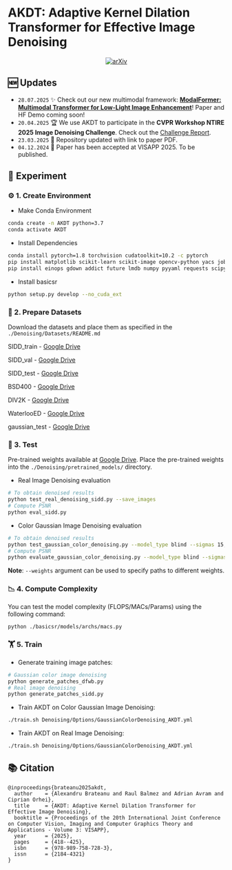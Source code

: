 # AKDT: Adaptive Kernel Dilation Transformer for Effective Image Denoising

<div align="center">

[![arXiv](https://img.shields.io/badge/Paper-PDF-179bd3)](https://www.scitepress.org/Papers/2025/131577/131577.pdf)

<!---
[![PWC](https://img.shields.io/endpoint.svg?url=https://paperswithcode.com/badge/akdt-adaptive-kernel-dilation-transformer-for/color-image-denoising-on-cbsd68-sigma15)](https://paperswithcode.com/sota/color-image-denoising-on-cbsd68-sigma15?p=akdt-adaptive-kernel-dilation-transformer-for)
[![PWC](https://img.shields.io/endpoint.svg?url=https://paperswithcode.com/badge/akdt-adaptive-kernel-dilation-transformer-for/color-image-denoising-on-cbsd68-sigma25)](https://paperswithcode.com/sota/color-image-denoising-on-cbsd68-sigma25?p=akdt-adaptive-kernel-dilation-transformer-for)
[![PWC](https://img.shields.io/endpoint.svg?url=https://paperswithcode.com/badge/akdt-adaptive-kernel-dilation-transformer-for/color-image-denoising-on-mcmaster-sigma15)](https://paperswithcode.com/sota/color-image-denoising-on-mcmaster-sigma15?p=akdt-adaptive-kernel-dilation-transformer-for)
[![PWC](https://img.shields.io/endpoint.svg?url=https://paperswithcode.com/badge/akdt-adaptive-kernel-dilation-transformer-for/color-image-denoising-on-mcmaster-sigma25)](https://paperswithcode.com/sota/color-image-denoising-on-mcmaster-sigma25?p=akdt-adaptive-kernel-dilation-transformer-for)
[![PWC](https://img.shields.io/endpoint.svg?url=https://paperswithcode.com/badge/akdt-adaptive-kernel-dilation-transformer-for/color-image-denoising-on-mcmaster-sigma50)](https://paperswithcode.com/sota/color-image-denoising-on-mcmaster-sigma50?p=akdt-adaptive-kernel-dilation-transformer-for)
[![PWC](https://img.shields.io/endpoint.svg?url=https://paperswithcode.com/badge/akdt-adaptive-kernel-dilation-transformer-for/color-image-denoising-on-urban100-sigma15-1)](https://paperswithcode.com/sota/color-image-denoising-on-urban100-sigma15-1?p=akdt-adaptive-kernel-dilation-transformer-for)
[![PWC](https://img.shields.io/endpoint.svg?url=https://paperswithcode.com/badge/akdt-adaptive-kernel-dilation-transformer-for/image-denoising-on-urban100-sigma15)](https://paperswithcode.com/sota/image-denoising-on-urban100-sigma15?p=akdt-adaptive-kernel-dilation-transformer-for)
[![PWC](https://img.shields.io/endpoint.svg?url=https://paperswithcode.com/badge/akdt-adaptive-kernel-dilation-transformer-for/color-image-denoising-on-urban100-sigma25)](https://paperswithcode.com/sota/color-image-denoising-on-urban100-sigma25?p=akdt-adaptive-kernel-dilation-transformer-for)
[![PWC](https://img.shields.io/endpoint.svg?url=https://paperswithcode.com/badge/akdt-adaptive-kernel-dilation-transformer-for/image-denoising-on-urban100-sigma50)](https://paperswithcode.com/sota/image-denoising-on-urban100-sigma50?p=akdt-adaptive-kernel-dilation-transformer-for)
[![PWC](https://img.shields.io/endpoint.svg?url=https://paperswithcode.com/badge/akdt-adaptive-kernel-dilation-transformer-for/color-image-denoising-on-cbsd68-sigma50)](https://paperswithcode.com/sota/color-image-denoising-on-cbsd68-sigma50?p=akdt-adaptive-kernel-dilation-transformer-for)
[![PWC](https://img.shields.io/endpoint.svg?url=https://paperswithcode.com/badge/akdt-adaptive-kernel-dilation-transformer-for/color-image-denoising-on-urban100-sigma50)](https://paperswithcode.com/sota/color-image-denoising-on-urban100-sigma50?p=akdt-adaptive-kernel-dilation-transformer-for)
[![PWC](https://img.shields.io/endpoint.svg?url=https://paperswithcode.com/badge/akdt-adaptive-kernel-dilation-transformer-for/image-denoising-on-sidd)](https://paperswithcode.com/sota/image-denoising-on-sidd?p=akdt-adaptive-kernel-dilation-transformer-for)
--->

</div>


## 🆕 Updates
- `28.07.2025` ✨ Check out our new multimodal framework: [**ModalFormer: Multimodal Transformer for Low-Light Image Enhancement**](https://github.com/albrateanu/ModalFormer)! Paper and HF Demo coming soon!
- `20.04.2025` 🏆 We use AKDT to participate in the **CVPR Workshop NTIRE 2025 Image Denoising Challenge**. Check out the [Challenge Report](https://arxiv.org/abs/2504.12276).
- `23.03.2025` 🔗 Repository updated with link to paper PDF.
- `04.12.2024` 🎉 Paper has been accepted at VISAPP 2025. To be published.
  
## 🧪 Experiment

### ⚙️ 1. Create Environment
- Make Conda Environment
```bash
conda create -n AKDT python=3.7
conda activate AKDT
```
- Install Dependencies
```bash
conda install pytorch=1.8 torchvision cudatoolkit=10.2 -c pytorch
pip install matplotlib scikit-learn scikit-image opencv-python yacs joblib natsort h5py tqdm
pip install einops gdown addict future lmdb numpy pyyaml requests scipy tb-nightly yapf lpips
```
- Install basicsr
```bash
python setup.py develop --no_cuda_ext
```

### 📁 2. Prepare Datasets
Download the datasets and place them as specified in the ```./Denoising/Datasets/README.md```

SIDD_train - [Google Drive](https://drive.google.com/file/d/1UHjWZzLPGweA9ZczmV8lFSRcIxqiOVJw/view?usp=sharing)

SIDD_val - [Google Drive](https://drive.google.com/file/d/1Fw6Ey1R-nCHN9WEpxv0MnMqxij-ECQYJ/view?usp=sharing)

SIDD_test - [Google Drive](https://drive.google.com/file/d/11vfqV-lqousZTuAit1Qkqghiv_taY0KZ/view?usp=sharing)

BSD400 - [Google Drive](https://drive.google.com/file/d/1idKFDkAHJGAFDn1OyXZxsTbOSBx9GS8N/view?usp=sharing)

DIV2K - [Google Drive](https://drive.google.com/file/d/13wLWWXvFkuYYVZMMAYiMVdSA7iVEf2fM/view?usp=sharing)

WaterlooED - [Google Drive](https://drive.google.com/file/d/19_mCE_GXfmE5yYsm-HEzuZQqmwMjPpJr/view?usp=sharing)

gaussian_test - [Google Drive](https://drive.google.com/file/d/1mwMLt-niNqcQpfN_ZduG9j4k6P_ZkOl0/view?usp=sharing)

### 🧫 3. Test
Pre-trained weights available at [Google Drive](https://drive.google.com/drive/folders/1n6hCeLXxJ2IDtSufdDB0dLo-gSLCHaRp?usp=sharing). Place the pre-trained weights into the ```./Denoising/pretrained_models/``` directory.

- Real Image Denoising evaluation
```bash
# To obtain denoised results
python test_real_denoising_sidd.py --save_images
# Compute PSNR
python eval_sidd.py
```

- Color Gaussian Image Denoising evaluation
```bash
# To obtain denoised results
python test_gaussian_color_denoising.py --model_type blind --sigmas 15,25,50
# Compute PSNR
python evaluate_gaussian_color_denoising.py --model_type blind --sigmas 15,25,50
```

**Note**: ```--weights``` argument can be used to specify paths to different weights.

### 📉 4. Compute Complexity
You can test the model complexity (FLOPS/MACs/Params) using the following command:
```bash
python ./basicsr/models/archs/macs.py
```

### 🏋️ 5. Train
- Generate training image patches:
```bash
# Gaussian color image denoising
python generate_patches_dfwb.py 
# Real image denoising
python generate_patches_sidd.py 
```

- Train AKDT on Color Gaussian Image Denoising:
```bash
./train.sh Denoising/Options/GaussianColorDenoising_AKDT.yml
```

- Train AKDT on Real Image Denoising:
```bash
./train.sh Denoising/Options/GaussianColorDenoising_AKDT.yml
```


## 📚 Citation
```
@inproceedings{brateanu2025akdt,
  author    = {Alexandru Brateanu and Raul Balmez and Adrian Avram and Ciprian Orhei},
  title     = {AKDT: Adaptive Kernel Dilation Transformer for Effective Image Denoising},
  booktitle = {Proceedings of the 20th International Joint Conference on Computer Vision, Imaging and Computer Graphics Theory and Applications - Volume 3: VISAPP},
  year      = {2025},
  pages     = {418--425},
  isbn      = {978-989-758-728-3},
  issn      = {2184-4321}
}

```
